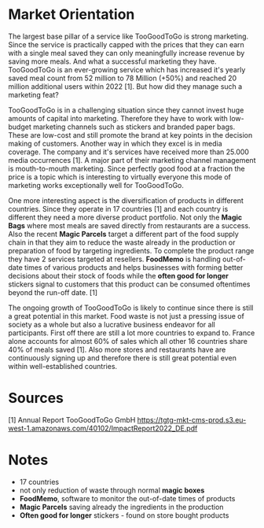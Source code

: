 
# Market Orientation
The largest base pillar of a service like TooGoodToGo is strong marketing. Since the service is practically capped with the prices that they can earn with a single meal saved they can only meaningfully increase revenue by saving more meals. And what a successful marketing they have. TooGoodToGo is an ever-growing service which has increased it's yearly saved meal count from 52 million to 78 Million (+50%) and reached 20 million additional users within 2022 [1]. But how did they manage such a marketing feat?

TooGoodToGo is in a challenging situation since they cannot invest huge amounts of capital into marketing. Therefore they have to work with low-budget marketing channels such as stickers and branded paper bags. These are low-cost and still promote the brand at key points in the decision making of customers. Another way in which they excel is in media coverage. The company and it's services have received more than 25.000 media occurrences [1]. A major part of their marketing channel management is mouth-to-mouth marketing. Since perfectly good food at a fraction the price is a topic which is interesting to virtually everyone this mode of marketing works exceptionally well for TooGoodToGo.

One more interesting aspect is the diversification of products in different countries. Since they operate in 17 countries [1] and each country is different they need a more diverse product portfolio. Not only the **Magic Bags** where most meals are saved directly from restaurants are a success. Also the recent **Magic Parcels** target a different part of the food supply chain in that they aim to reduce the waste already in the production or preparation of food by targeting ingredients. To complete the product range they have 2 services targeted at resellers. **FoodMemo** is handling out-of-date times of various products and helps businesses with forming better decisions about their stock of foods while the **often good for longer** stickers signal to customers that this product can be consumed oftentimes beyond the run-off date. [1]

The ongoing growth of TooGoodToGo is likely to continue since there is still a great potential in this market. Food waste is not just a pressing issue of society as a whole but also a lucrative business endeavor for all participants. First off there are still a lot more countries to expand to. France alone accounts for almost 60% of sales which all other 16 countries share 40% of meals saved [1]. Also more stores and restaurants have are continuously signing up and therefore there is still great potential even within well-established countries.

# Sources
[1] Annual Report TooGoodToGo GmbH https://tgtg-mkt-cms-prod.s3.eu-west-1.amazonaws.com/40102/ImpactReport2022_DE.pdf

# Notes
- 17 countries
- not only reduction of waste through normal **magic boxes**
- **FoodMemo**, software to monitor the out-of-date times of products
- **Magic Parcels** saving already the ingredients in the production
- **Often good for longer** stickers - found on store bought products
